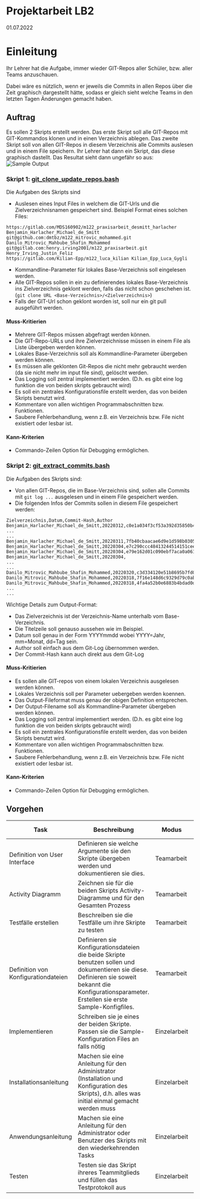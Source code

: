 # Projektarbeit LB2

01.07.2022

# Einleitung

Ihr Lehrer hat die Aufgabe, immer wieder GIT-Repos aller Schüler, bzw. aller Teams anzuschauen. 

Dabei wäre es nützlich, wenn er jeweils die Commits in allen Repos über die Zeit graphisch dargestellt hätte, sodass er gleich sieht welche Teams in den letzten Tagen Änderungen gemacht haben.

## Auftrag

Es sollen 2 Skripts erstellt werden. Das erste Skript soll alle GIT-Repos mit GIT-Kommandos klonen und in einen Verzeichnis ablegen.
Das zweite Skript soll von allen GIT-Repos in diesem Verzeichnis alle Commits auslesen und in einem File speichern.
Ihr Lehrer hat dann ein Skript, das diese graphisch dastellt. Das Resultat sieht dann ungefähr so aus:
    ![Sample Output](images/sample_output.png) 

### Skript 1: [git_clone_update_repos.bash](bin/git_clone_update_repos.bash)

Die Aufgaben des Skripts sind

* Auslesen eines Input Files in welchem die GIT-Urls und die Zielverzeichnisnamen gespeichert sind. Beispiel Format eines solchen Files:
```
https://gitlab.com/MDS160902/m122_praxisarbeit_desmitt_harlacher Benjamin_Harlacher_Michael_de_Smitt
git@github.com:dmtbz/m122_mitrovic_mohammed.git Danilo_Mitrovic_Mahbube_Shafin_Mohammed
git@gitlab.com:henry.irving2001/m122_praxisarbeit.git Henry_Irving_Justin_Feliz
https://gitlab.com/Kilian-Epp/m122_luca_kilian Kilian_Epp_Luca_Gygli
```
* Kommandline-Parameter für lokales Base-Verzeichnis soll eingelesen werden.
* Alle GIT-Repos sollen in ein zu definierendes lokales Base-Verzeichnis ins Zielverzeichnis geklont werden, falls das nicht schon geschehen ist. (`git clone URL <Base-Verzeichnis>/<Zielverzeichnis>`)
* Falls der GIT-Url schon geklont worden ist, soll nur ein git pull ausgeführt werden.

#### Muss-Kritierien
* Mehrere GIT-Repos müssen abgefragt werden können.
* Die GIT-Repo-URLs und ihre Zielverzeichnisse müssen in einem File als Liste übergeben werden können.
* Lokales Base-Verzeichnis soll als Kommandline-Parameter übergeben werden können.
* Es müssen alle geklonten Git-Repos die nicht mehr gebraucht werden (da sie nicht mehr im input file sind), gelöscht werden.
* Das Logging soll zentral implementiert werden. (D.h. es gibt eine log funktion die von beiden skripts gebraucht wird)
* Es soll ein zentrales Konfigurationsfile erstellt werden, das von beiden Skripts benutzt wird.
* Kommentare von allen wichtigen Programmabschnitten bzw. Funktionen.
* Saubere Fehlerbehandlung, wenn z.B. ein Verzeichnis bzw. File nicht existiert oder lesbar ist.

#### Kann-Kriterien
* Commando-Zeilen Option für Debugging ermöglichen.

### Skript 2: [git_extract_commits.bash](bin/git_extract_commits.bash)

Die Aufgaben des Skripts sind:

* Von allen GIT-Repos, die im Base-Verzeichnis sind, sollen alle Commits mit `git log ...` ausgelesen und in einem File gespeichert werden. 
* Die folgenden Infos der Commits sollen in diesem File gespeichert werden:
```
Zielverzeichnis,Datum,Commit-Hash,Author
Benjamin_Harlacher_Michael_de_Smitt,20220312,c0e1a034f3cf53a392d35850b42ad4a91e7a920c,Benjamin
...
...
Benjamin_Harlacher_Michael_de_Smitt,20220311,7fb40cbaacae6d9e1d598b030560117ccad28d63,Michael
Benjamin_Harlacher_Michael_de_Smitt,20220304,e7c290ccc48413244514151cee8c5a3ce7cf8b33,Benjamin
Benjamin_Harlacher_Michael_de_Smitt,20220304,e79e162d01c090ebf7aca0a06137890eb5e16187,Benjamin
Benjamin_Harlacher_Michael_de_Smitt,20220304,
...
...
Danilo_Mitrovic_Mahbube_Shafin_Mohammed,20220320,c3d334120e51b8695b7fd0c753aa5e4c6342cf18,Danilo
Danilo_Mitrovic_Mahbube_Shafin_Mohammed,20220318,7f16e148d6c9329d79c0ab15db711a3621671bde,dmtbz
Danilo_Mitrovic_Mahbube_Shafin_Mohammed,20220318,4fa4a52b0e6883b4bdad0ddee33f1fdca0bf78af,Danilo
...
...
```
Wichtige Details zum Output-Format:

* Das Zielverzeichnis ist der Verzeichnis-Name unterhalb vom Base-Verzeichnis.
* Die Titelzeile soll genauso aussehen  wie im Beispiel.
* Datum soll genau in der Form YYYYmmdd wobei YYYY=Jahr, mm=Monat, dd=Tag sein.
* Author soll einfach aus dem Git-Log übernommen werden.
* Der Commit-Hash kann auch direkt aus dem Git-Log

#### Muss-Kritierien
* Es sollen alle GIT-repos von einem lokalen Verzeichnis ausgelesen werden können.
* Lokales Verzeichnis soll per Parameter uebergeben werden koennen.
* Das Output-Fileformat muss genau der obigen Definition entsprechen.
* Der Output-Filename soll als Kommandline-Parameter übergeben werden können.
* Das Logging soll zentral implementiert werden. (D.h. es gibt eine log funktion die von beiden skripts gebraucht wird)
* Es soll ein zentrales Konfigurationsfile erstellt werden, das von beiden Skripts benutzt wird.
* Kommentare von allen wichtigen Programmabschnitten bzw. Funktionen.
* Saubere Fehlerbehandlung, wenn z.B. ein Verzeichnis bzw. File nicht existiert oder lesbar ist.

#### Kann-Kriterien
* Commando-Zeilen Option für Debugging ermöglichen.


## Vorgehen

| Task | Beschreibung | Modus | zu bearbeitende Dokumente |
| - | - | - | - |
| Definition von User Interface | Definieren sie welche Argumente sie den Skripte übergeben werden und dokumentieren sie dies. | Teamarbeit | [Projektdokumenation](docs/Projektdokumentation.md) |
| Activity Diagramm | Zeichnen sie für die beiden Skripts Activity-Diagramme und für den Gesamten Prozess | Teamarbeit |[Projektdokumenation](docs/Projektdokumentation.md) |
| Testfälle erstellen | Beschreiben sie die Testfälle um ihre Skripte zu testen | Teamarbeit |[Testprotokoll](docs/Testprotokoll.md) |
| Definition von Konfigurationdateien | Definieren sie Konfigurationsdateien die beide Skripte benutzen sollen und dokumentieren sie diese. Definieren sie soweit bekannt die Konfigurationsparameter. Erstellen sie erste Sample-Konfigfiles. | Teamarbeit | [Projektdokumenation](docs/Projektdokumentation.md)<br>[Verzeichnes für Konfigfiles](etc) |
| Implementieren | Schreiben sie je eines der beiden Skripte. Passen sie die Sample-Konfiguration Files an falls nötig | Einzelarbeit | [Verzeichnis für Skripts](bin)<br>[Verzeichnes für Konfigfiles](etc)|
| Installationsanleitung | Machen sie eine Anleitung für den Administrator (Installation und Konfiguration des Skripts), d.h. alles was initial einmal gemacht werden muss | Einzelarbeit | [Betriebsdokumenation](docs/Betriebsdokumentation.md) |
| Anwendungsanleitung | Machen sie eine Anleitung für den Administrator oder Benutzer des Skripts mit den wiederkehrenden Tasks | Einzelarbeit | [Betriebsdokumenation](docs/Betriebsdokumentation.md) |
| Testen | Testen sie das Skript ihreres Teammitglieds und füllen das Testprotokoll aus| Einzelarbeit | [Testprotokoll](docs/Testprotokoll.md) |
